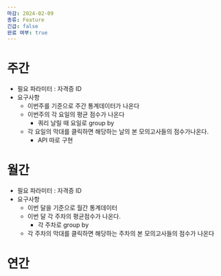 ```yaml
---
마감: 2024-02-09
종류: Feature
긴급: false
완료 여부: true
---
```


# 주간

- 필요 파라미터 : 자격증 ID
- 요구사항
	- 이번주를 기준으로 주간 통계데이터가 나온다
	- 이번주의 각 요일의 평균 점수가 나온다
		- 쿼리 날릴 때 요일로 group by
	 - 각 요일의 막대를  클릭하면 해당하는 날의 본 모의고사들의 점수가나온다.
		 - API 따로 구현

# 월간

- 필요 파라미터 : 자격증 ID
- 요구사항
	- 이번 달을 기준으로 월간 통계데이터 
	- 이번 달 각 주차의 평균점수가 나온다.
		- 각 주차로 group by
	 - 각 주차의 막대를 클릭하면 해당하는 주차의 본 모의고사들의 점수가 나온다
	 

# 연간

